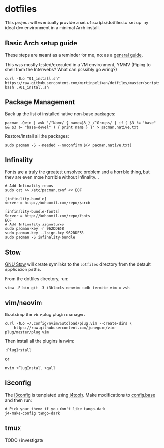 # dotfiles
This project will eventually provide a set of scripts/dotfiles to set up my
ideal dev environment in a minimal Arch install.

## Basic Arch setup guide
These steps are meant as a reminder for me, not as a
[general guide](https://wiki.archlinux.org/index.php/beginners'_guide).

This was mostly tested/executed in a VM environment, YMMV (Piping to shell from the Interwebs? What can possibly go wring?)
```Shell
curl -fLo "01_install.sh" https://raw.githubusercontent.com/martinpelikan/dotfiles/master/scripts/01_install.sh
bash ./01_install.sh
```

## Package Management
Back up the list of installed native non-base packages:
```Shell
pacman -Qein | awk '/^Name/ { name=$3 } /^Groups/ { if ( $3 != "base" && $3 != "base-devel" ) { print name } }' > pacman.native.txt
```

Restore/install all the packages:
```Shell
sudo pacman -S --needed --noconfirm $(< pacman.native.txt)
```

## Infinality
Fonts are a truly the greatest unsolved problem and a horrible thing, but they are even more horrible without [Infinality](https://bohoomil.com/)...
```Shell
# Add Infinality repos
sudo cat >> /etc/pacman.conf << EOF

[infinality-bundle]
Server = http://bohoomil.com/repo/$arch

[infinality-bundle-fonts]
Server = http://bohoomil.com/repo/fonts
EOF
# Add Infinality signatures
sudo pacman-key -r 962DDE58
sudo pacman-key --lsign-key 962DDE58
sudo pacman -S infinality-bundle
```

## Stow
[GNU Stow](https://www.gnu.org/software/stow/) will create symlinks to the
`dotfiles` directory from the default application paths.

From the dotfiles directory, run:
```Shell
stow -R bin git i3 i3blocks neovim pudb termite vim x zsh
```

## vim/neovim
Bootstrap the vim-plug plugin manager:
```Shell
curl -fLo ~/.config/nvim/autoload/plug.vim --create-dirs \
    https://raw.githubusercontent.com/junegunn/vim-plug/master/plug.vim
```

Then install all the plugins in nvim:
```VimL
:PlugInstall
```
or
```Shell
nvim +PlugInstall +qall
```

## i3config
The [i3config](./i3/.i3/config) is templated using
[j4tools](http://www.j4tools.org/). Make modifications to
[config.base](./i3/.i3/config.base) and then run:
```Shell
# Pick your theme if you don't like tango-dark
j4-make-config tango-dark
```

## tmux
TODO / investigate
